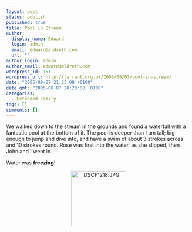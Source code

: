 ```yaml
---
layout: post
status: publish
published: true
title: Pool in Stream
author:
  display_name: Edward
  login: admin
  email: edward@aldreth.com
  url: ""
author_login: admin
author_email: edward@aldreth.com
wordpress_id: 151
wordpress_url: http://tarrant.org.uk/2005/08/07/pool-in-stream/
date: "2005-08-07 21:23:08 +0100"
date_gmt: "2005-08-07 20:23:08 +0100"
categories:
  - Extended Family
tags: []
comments: []
---
```


<p>We walked down to the stream in the grounds and found a waterfall with a fantastic pool at the bottom of it.  The pool is deeper than I am tall; big enough to jump and dive into, and have a swim of about 3 strokes across and 10 strokes round.  Rose was first into the water, as she slipped, then John and I went in.</p>
<p>Water was <strong>freezing</strong>!</p>
<p style="text-align: center;"><a href="https://tarrant.org.uk/v/wales2005/jdiving/"><img class="g2image_centered aligncenter" title="DSCF1218.JPG" src="https://tarrant.org.uk/gallery/d/126-4/DSCF1218.jpg?g2_GALLERYSID=36e8dac96ad55ff3c60b08141a0809bc" alt="DSCF1218.JPG" width="150" height="150" /></a></p>

